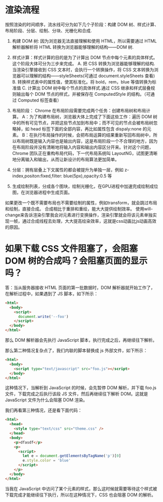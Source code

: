 # 渲染流程

按照渲染的时间顺序，流水线可分为如下几个子阶段：构建 DOM 树、样式计算、布局阶段、分层、绘制、分块、光栅化和合成.

1. 构建 DOM 树: 因为浏览器无法直接理解和使用 HTML，所以需要通过 HTML 解析器解析将 HTML 转换为浏览器能够理解的结构——DOM 树.

2. 样式计算：样式计算的目的是为了计算出 DOM 节点中每个元素的具体样式。这个阶段大体可分为三步来完成。
   A. 把 CSS 转换为浏览器能够理解的结构.当渲染引擎接收到 CSS 文本时，会执行一个转换操作，将 CSS 文本转换为浏览器可以理解的结构——styleSheets(可通过 document.styleSheets 查看)
   B. 转换样式表中的属性值，使其标准化。将 bold，rem，blue 等值转换为标准值
   C. 计算出 DOM 树中每个节点的具体样式.通过 CSS 继承和样式层叠规则输出每个 DOM 节点的样式，并被保存在 ComputedStyle 的结构。（可通过 Computed 标签查看）

3. 布局阶段： Chrome 在布局阶段需要完成两个任务：创建布局树和布局计算。
   A：为了构建布局树，浏览器大体上完成了下面这些工作：遍历 DOM 树中的所有可见节点，并把这些节点加到布局中；而不可见的节点会被布局树忽略掉，如 head 标签下面的全部内容，再比如属性包含 dispaly:none 的元素。
   B：在执行布局操作的时候，会把布局运算的结果重新写回布局树中，所以布局树既是输入内容也是输出内容，这是布局阶段一个不合理的地方，因为在布局阶段并没有清晰地将输入内容和输出内容区分开来。针对这个问题，Chrome 团队正在重构布局代码，下一代布局系统叫 LayoutNG，试图更清晰地分离输入和输出，从而让新设计的布局算法更加简单。

4. 分层：拥有层叠上下文属性的都会被提升为单独一层，例如 z-index,positon:fixed,filter: blue(5px),opacity:0.5 等

5. 生成绘制列表，分成各个图块，绘制光栅化，在GPU进程中加速完成绘制成位图，在浏览器进程中生成页面。

如果更改一个既不需要布局也不需要绘制的属性，例如transform，就会跳过布局和绘制，直接合成。
合成相比于重排和重绘，能大大提供绘制效率。
使用will-change来告诉渲染引擎我会对元素进行变换操作，渲染引擎就会将该元素单独实现一帧，通过合成线程去处理，大大提高绘染效率，这就是css动画比js动画高效的原因。

# 如果下载 CSS 文件阻塞了，会阻塞 DOM 树的合成吗？会阻塞页面的显示吗？

答：当从服务器接收 HTML 页面的第一批数据时，DOM 解析器就开始工作了，在解析过程中，如果遇到了 JS 脚本，如下所示：

```html
<html>
  <body>
    <script>
      document.write('--foo')
    </script>
  </body>
</html>
```

那么 DOM 解析器会先执行 JavaScript 脚本，执行完成之后，再继续往下解析。

那么第二种情况复杂点了，我们内联的脚本替换成 js 外部文件，如下所示：

```html
<html>
  <body>
    <script type="text/javascript" src="foo.js"></script>
  </body>
</html>
```

这种情况下，当解析到 JavaScript 的时候，会先暂停 DOM 解析，并下载 foo.js 文件，下载完成之后执行该段 JS 文件，然后再继续往下解析 DOM。这就是 JavaScript 文件为什么会阻塞 DOM 渲染。

我们再看第三种情况，还是看下面代码：

```html
<html>
  <head>
    <style type="text/css" src="theme.css" />
  </head>
  <body>
    <p>dfasdf</p>
    <p>
      <script>
        let e = document.getElementsByTagName('p')[0]
        e.style.color = 'blue'
      </script>
    </p>
  </body>
</html>
```

当我在 JavaScript 中访问了某个元素的样式，那么这时候就需要等待这个样式被下载完成才能继续往下执行，所以在这种情况下，CSS 也会阻塞 DOM 的解析。
